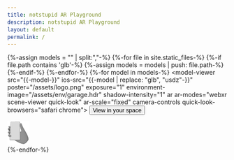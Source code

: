 ```yaml
---
title: notstupid AR Playground
description: notstupid AR Playground
layout: default
permalink: /
---
```

{%-assign models = "" | split:","-%}
{%-for file in site.static_files-%}
    {%-if file.path contains 'glb'-%}
        {%-assign models = models | push: file.path-%}
    {%-endif-%}
{%-endfor-%}
{%-for model in models-%}
<model-viewer src="{{-model-}}"
              ios-src="{{-model | replace: "glb", "usdz"-}}"
              poster="/assets/logo.png"
              exposure="1"
              environment-image="/assets/env/garage.hdr"
              shadow-intensity="1"
              ar
              ar-modes="webxr scene-viewer quick-look"
              ar-scale="fixed"
              camera-controls
              quick-look-browsers="safari chrome">
    <button slot="ar-button" id="ar-button">
        View in your space
    </button>
    <div id="ar-prompt">
        <img src="/assets/images/hand.png">
    </div>
</model-viewer>
{%-endfor-%}